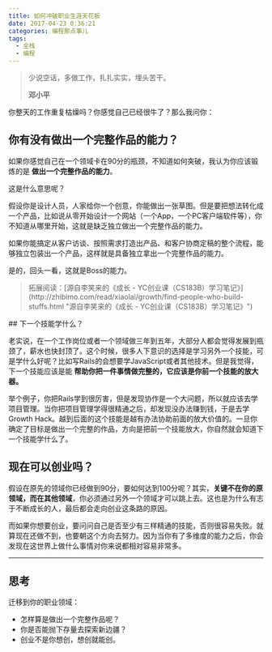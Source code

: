 ```yaml
---
title: 如何冲破职业生涯天花板
date: 2017-04-23 0:36:21
categories: 编程那点事儿
tags:
  - 全栈
  - 编程
---
```

<blockquote class="blockquote-center">少说空话，多做工作，扎扎实实，埋头苦干。  

**邓小平**
</blockquote>

<!--more-->

你整天的工作重复枯燥吗？你感觉自己已经很牛了？那么我问你：

## 你有没有做出一个完整作品的能力？

如果你感觉自己在一个领域卡在90分的瓶颈，不知道如何突破，我认为你应该锻炼的是 **做出一个完整作品的能力**。

这是什么意思呢？

假设你是设计人员，人家给你一个创意，你能做出一张草图。但是要把想法转化成一个产品，比如说从零开始设计一个网站（一个App，一个PC客户端软件等），你不知道从哪里开始，这就是缺乏独立做出一个完整作品的能力。

如果你能搞定从客户访谈、按照需求打造出产品、和客户协商定稿的整个流程，能够独立包装出一个产品，这样就是具备独立拿出一个完整作品的能力。

是的，回头一看，这就是Boss的能力。

<blockquote>
拓展阅读：[源自李笑来的《成长 - YC创业课（CS183B）学习笔记》](http://zhibimo.com/read/xiaolai/growth/find-people-who-build-stuffs.html "源自李笑来的《成长 - YC创业课（CS183B）学习笔记》")
</blockquote>
## 下一个技能学什么？

老实说，在一个工作岗位或者一个领域做三年到五年，大部分人都会觉得发展到瓶颈了，薪水也快封顶了。这个时候，很多人下意识的选择是学习另外一个技能，可是学什么好呢？比如写Rails的会想要学JavaScript或者其他技术。但是我觉得，下一个技能应该是能 **帮助你把一件事情做完整的，它应该是你前一个技能的放大器。**

举个例子，你把Rails学到很厉害，但是发现协作是一个大问题，所以就应该去学项目管理。当你把项目管理学得很精通之后，却发现没办法赚到钱，于是去学Growth Hack。越到后面的这个技能是越有办法协助前面的放大价值的。一旦你确定了目标是做出一个完整的作品，方向是把前一个技能放大，你自然就会知道下一个技能学什么了。

## 现在可以创业吗？

假设在原先的领域你已经做到90分，要如何达到100分呢？其实，**关键不在你的原领域，而在其他领域**，你必须通过另外一个领域才可以跳上去。这也是为什么有志于不断成长的人，最后都会走向创业这条路的原因。

而如果你想要创业，要问问自己是否至少有三样精通的技能，否则很容易失败。就算现在还做不到，也要朝这个方向去努力。因为当你有了多维度的能力之后，你会发现在这世界上做什么事情对你来说都相对容易非常多。

---

## 思考

迁移到你的职业领域：
- 怎样算是做出一个完整作品呢？
- 你是否能抛下存量去探索新边疆？
- 创业不是你想创，想创就能创。

